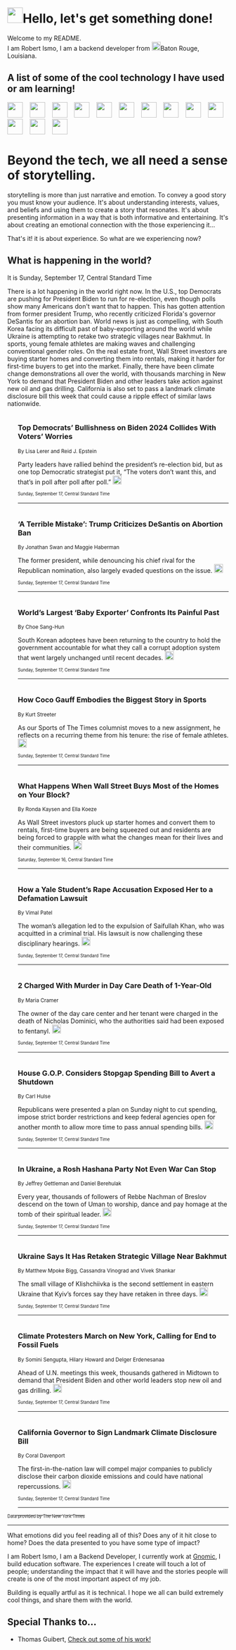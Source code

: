 <h1><img src="https://emojis.slackmojis.com/emojis/images/1643514375/3493/hot-coffee.gif?1643514375" width="35"/>Hello, let's get something done!</h1>

<p>Welcome to my README.<br/>
I am Robert Ismo, I am a backend developer from <img src="https://emojis.slackmojis.com/emojis/images/1638395689/50435/moulin_rouge.png?1638395689" width="20"/>Baton Rouge, Louisiana.</p>
<h2>A list of some of the cool technology I have used or am learning!</h2>
<p>
<img src="https://emojis.slackmojis.com/emojis/images/1643516091/21142/meow_bongotap.gif?1643516091" width="35" alt="">
<img src="https://img.shields.io/badge/Favorite%20Frontend%20Framework-SvelteKit-f83903" alt="">
<img src="https://img.shields.io/badge/Second%20Favorite-Vue-40b581" alt="">
<img src="https://img.shields.io/badge/Most%20Used%20Runtime-Nodejs-78b061" alt="">
<img src="https://emojis.slackmojis.com/emojis/images/1643517416/34482/fire.gif?1643517416" width="35" alt="">
<img src="https://img.shields.io/badge/Javascript%20But%20Better-Typescript-0078ca" alt="">
<img src="https://img.shields.io/badge/Favorite%20Language-Elixir-3e244d" alt="">
<img src="https://img.shields.io/badge/Containerize%20Everything-Docker-6ac9ef" alt="">
<img src="https://emojis.slackmojis.com/emojis/images/1643514596/5999/meow_party.gif?1643514596" width="35" alt="">
<img src="https://img.shields.io/badge/API%20Love%20Language-Graphql-de32a5" alt="">
<img src="https://img.shields.io/badge/Our%20Favorite%20Version%20Controller-Git-e94f33" alt="">
<img src="https://img.shields.io/badge/Favorite%20Database-Redis-d42d1d" alt="">
<img src="https://emojis.slackmojis.com/emojis/images/1643514559/5584/deployparrot.gif?1643514559" width="35" alt="">
<img src="https://img.shields.io/badge/Container%20Interstate-RabbitMQ-f66200" alt="">
<img src="https://img.shields.io/badge/Gotta%20Learn-Kubernetes-316adf" alt="">
<img src="https://img.shields.io/badge/Really%20Mature%20Now-WASM-654fef" alt="">
<img src="https://emojis.slackmojis.com/emojis/images/1666642497/61942/dance_vibe.gif?1666642497" width="35" alt="">
<img src="https://img.shields.io/badge/For%20My%20M1-ARM64-657d96" alt="">
<img src="https://img.shields.io/badge/Loving%20This%20So%20Much-TailwindCSS-17bcb5" alt="">
<img src="https://img.shields.io/badge/Cool%20Build%20Tool-Vite-f9cb24" alt="">
<img src="https://emojis.slackmojis.com/emojis/images/1669231376/62819/working-on-it.gif?1669231376" width="35" alt="">
<img src="https://img.shields.io/badge/Fun%20and%20Easy%20Database-MongoDB-5f8c49" alt="">
<img src="https://img.shields.io/badge/JS%20Life%20Support-NPM-c73737" alt="">
<img src="https://img.shields.io/badge/I%20Liked%20It-DynamoDB-0073b9" alt="">
<img src="https://emojis.slackmojis.com/emojis/images/1643514045/46/question.gif?1643514045" width="35" alt="">
<img src="https://img.shields.io/badge/cool-React-60d6f9" alt="">
<img src="https://img.shields.io/badge/Future%20Big%20Project-Lambda-f37e00" alt="">
<img src="https://img.shields.io/badge/NPM%20But%20Better-PNPM-f1aa07" alt="">
<img src="https://emojis.slackmojis.com/emojis/images/1643514943/9662/fbwow.gif?1643514943" width="35" alt="">
<img src="https://img.shields.io/badge/First%20Language-C-662079" alt="">
<img src="https://img.shields.io/badge/Where%20I%20Deploy%20Frontend-Vercel-000000" alt="">
<img src="https://img.shields.io/badge/Who%20Does%20not%20Want%20an%20App-Swift-f9492a" alt="">
<img src="https://emojis.slackmojis.com/emojis/images/1643514058/151/javascript.png?1643514058" width="35" alt="">
<img src="https://img.shields.io/badge/cool-Python-fbd542" alt="">
<img src="https://img.shields.io/badge/Favorite%20Something-Stripe-656cdc" alt="">
<img src="https://img.shields.io/badge/Of%20Course-HTML5-ed6327" alt="">
<img src="https://emojis.slackmojis.com/emojis/images/1660415405/60731/bomb.gif?1660415405" width="35" alt="">
<img src="https://img.shields.io/badge/hate-CSS-2964ec" alt="">
<img src="https://img.shields.io/badge/Learning-CircleCI-141215" alt="">
<img src="https://img.shields.io/badge/Learning-Rust-fbbb3b" alt="">
<img src="https://emojis.slackmojis.com/emojis/images/1660415397/60712/writing-hand.gif?1660415397" width="35" alt="">
<img src="https://img.shields.io/badge/Dev%20Browser%20of%20Choice-Firefox-cc4e26" alt="">
<img src="https://img.shields.io/badge/Recoverying%20From%20Windows-UNIX-1781e3" alt="">
<img src="https://img.shields.io/badge/LOVE-LogSeq-90c1c2" alt="">
<img src="https://emojis.slackmojis.com/emojis/images/1643514066/223/kirby.gif?1643514066" width="35" alt="">
<img src="https://img.shields.io/badge/Daily%20Driver-MacOS-e6e6e8" alt="">
<img src="https://img.shields.io/badge/Git%20Server-Github-000000" alt="">
<img src="https://img.shields.io/badge/enjoyable-EC2-f17428" alt="">
<img src="https://emojis.slackmojis.com/emojis/images/1643514239/2069/excited.gif?1643514239" width="35" alt="">
</p>
<h1>Beyond the tech, we all need a sense of storytelling.</h1>
<p>storytelling is more than just narrative and emotion. To convey a good story you must know your audience. It's about understanding interests, values, and beliefs and using them to create a story that resonates. It's about presenting information in a way that is both informative and entertaining. It's about creating an emotional connection with the those experiencing it...</p>
<p>That's it! it is about experience. So what are we experiencing now?</p>
<h2>What is happening in the world?</h2>
<p>It is Sunday, September 17, Central Standard Time</p>
<p>
There is a lot happening in the world right now. In the U.S., top Democrats are pushing for President Biden to run for re-election, even though polls show many Americans don&#39;t want that to happen. This has gotten attention from former president Trump, who recently criticized Florida&#39;s governor DeSantis for an abortion ban. World news is just as compelling, with South Korea facing its difficult past of baby-exporting around the world while Ukraine is attempting to retake two strategic villages near Bakhmut. In sports, young female athletes are making waves and challenging conventional gender roles. On the real estate front, Wall Street investors are buying starter homes and converting them into rentals, making it harder for first-time buyers to get into the market. Finally, there have been climate change demonstrations all over the world, with thousands marching in New York to demand that President Biden and other leaders take action against new oil and gas drilling. California is also set to pass a landmark climate disclosure bill this week that could cause a ripple effect of similar laws nationwide.</p>
<ol>
<img src="https://img.shields.io/badge/-us-blue" alt="">
<h3>Top Democrats’ Bullishness on Biden 2024 Collides With Voters’ Worries</h3>
<sub>By Lisa Lerer and Reid J. Epstein</sub>
<p>Party leaders have rallied behind the president’s re-election bid, but as one top Democratic strategist put it, “The voters don’t want this, and that’s in poll after poll after poll.”  <a href="https://nyti.ms/48lTGdJ"><img src="https://developer.nytimes.com/files/poweredby_nytimes_30b.png?v=1583354208352" height="20"></a></p>
<sub><sub>Sunday, September 17, Central Standard Time</sub></sub>
<hr/>
<img src="https://img.shields.io/badge/-us-blue" alt="">
<h3>‘A Terrible Mistake’: Trump Criticizes DeSantis on Abortion Ban</h3>
<sub>By Jonathan Swan and Maggie Haberman</sub>
<p>The former president, while denouncing his chief rival for the Republican nomination, also largely evaded questions on the issue.  <a href="https://nyti.ms/3LpCZnL"><img src="https://developer.nytimes.com/files/poweredby_nytimes_30b.png?v=1583354208352" height="20"></a></p>
<sub><sub>Sunday, September 17, Central Standard Time</sub></sub>
<hr/>
<img src="https://img.shields.io/badge/-world-blue" alt="">
<h3>World’s Largest ‘Baby Exporter’ Confronts Its Painful Past</h3>
<sub>By Choe Sang-Hun</sub>
<p>South Korean adoptees have been returning to the country to hold the government accountable for what they call a corrupt adoption system that went largely unchanged until recent decades.  <a href="https://nyti.ms/48kzwkg"><img src="https://developer.nytimes.com/files/poweredby_nytimes_30b.png?v=1583354208352" height="20"></a></p>
<sub><sub>Sunday, September 17, Central Standard Time</sub></sub>
<hr/>
<img src="https://img.shields.io/badge/-sports-blue" alt="">
<h3>How Coco Gauff Embodies the Biggest Story in Sports</h3>
<sub>By Kurt Streeter</sub>
<p>As our Sports of The Times columnist moves to a new assignment, he reflects on a recurring theme from his tenure: the rise of female athletes.  <a href="https://nyti.ms/3RkiHQl"><img src="https://developer.nytimes.com/files/poweredby_nytimes_30b.png?v=1583354208352" height="20"></a></p>
<sub><sub>Sunday, September 17, Central Standard Time</sub></sub>
<hr/>
<img src="https://img.shields.io/badge/-realestate-blue" alt="">
<h3>What Happens When Wall Street Buys Most of the Homes on Your Block?</h3>
<sub>By Ronda Kaysen and Ella Koeze</sub>
<p>As Wall Street investors pluck up starter homes and convert them to rentals, first-time buyers are being squeezed out and residents are being forced to grapple with what the changes mean for their lives and their communities.  <a href="https://nyti.ms/3Zmx2h8"><img src="https://developer.nytimes.com/files/poweredby_nytimes_30b.png?v=1583354208352" height="20"></a></p>
<sub><sub>Saturday, September 16, Central Standard Time</sub></sub>
<hr/>
<img src="https://img.shields.io/badge/-us-blue" alt="">
<h3>How a Yale Student’s Rape Accusation Exposed Her to a Defamation Lawsuit</h3>
<sub>By Vimal Patel</sub>
<p>The woman’s allegation led to the expulsion of Saifullah Khan, who was acquitted in a criminal trial. His lawsuit is now challenging these disciplinary hearings.  <a href="https://nyti.ms/44URW8f"><img src="https://developer.nytimes.com/files/poweredby_nytimes_30b.png?v=1583354208352" height="20"></a></p>
<sub><sub>Sunday, September 17, Central Standard Time</sub></sub>
<hr/>
<img src="https://img.shields.io/badge/-nyregion-blue" alt="">
<h3>2 Charged With Murder in Day Care Death of 1-Year-Old</h3>
<sub>By Maria Cramer</sub>
<p>The owner of the day care center and her tenant were charged in the death of Nicholas Dominici, who the authorities said had been exposed to fentanyl.  <a href="https://nyti.ms/3PnJf0f"><img src="https://developer.nytimes.com/files/poweredby_nytimes_30b.png?v=1583354208352" height="20"></a></p>
<sub><sub>Sunday, September 17, Central Standard Time</sub></sub>
<hr/>
<img src="https://img.shields.io/badge/-us-blue" alt="">
<h3>House G.O.P. Considers Stopgap Spending Bill to Avert a Shutdown</h3>
<sub>By Carl Hulse</sub>
<p>Republicans were presented a plan on Sunday night to cut spending, impose strict border restrictions and keep federal agencies open for another month to allow more time to pass annual spending bills.  <a href="https://nyti.ms/46gJ5yy"><img src="https://developer.nytimes.com/files/poweredby_nytimes_30b.png?v=1583354208352" height="20"></a></p>
<sub><sub>Sunday, September 17, Central Standard Time</sub></sub>
<hr/>
<img src="https://img.shields.io/badge/-world-blue" alt="">
<h3>In Ukraine, a Rosh Hashana Party Not Even War Can Stop</h3>
<sub>By Jeffrey Gettleman and Daniel Berehulak</sub>
<p>Every year, thousands of followers of Rebbe Nachman of Breslov descend on the town of Uman to worship, dance and pay homage at the tomb of their spiritual leader.  <a href="https://nyti.ms/3PGIC3f"><img src="https://developer.nytimes.com/files/poweredby_nytimes_30b.png?v=1583354208352" height="20"></a></p>
<sub><sub>Sunday, September 17, Central Standard Time</sub></sub>
<hr/>
<img src="https://img.shields.io/badge/-world-blue" alt="">
<h3>Ukraine Says It Has Retaken Strategic Village Near Bakhmut</h3>
<sub>By Matthew Mpoke Bigg, Cassandra Vinograd and Vivek Shankar</sub>
<p>The small village of Klishchiivka is the second settlement in eastern Ukraine that Kyiv’s forces say they have retaken in three days.  <a href="https://nyti.ms/3sUDzmZ"><img src="https://developer.nytimes.com/files/poweredby_nytimes_30b.png?v=1583354208352" height="20"></a></p>
<sub><sub>Sunday, September 17, Central Standard Time</sub></sub>
<hr/>
<img src="https://img.shields.io/badge/-climate-blue" alt="">
<h3>Climate Protesters March on New York, Calling for End to Fossil Fuels</h3>
<sub>By Somini Sengupta, Hilary Howard and Delger Erdenesanaa</sub>
<p>Ahead of U.N. meetings this week, thousands gathered in Midtown to demand that President Biden and other world leaders stop new oil and gas drilling.  <a href="https://nyti.ms/3PIQIIE"><img src="https://developer.nytimes.com/files/poweredby_nytimes_30b.png?v=1583354208352" height="20"></a></p>
<sub><sub>Sunday, September 17, Central Standard Time</sub></sub>
<hr/>
<img src="https://img.shields.io/badge/-climate-blue" alt="">
<h3>California Governor to Sign Landmark Climate Disclosure Bill</h3>
<sub>By Coral Davenport</sub>
<p>The first-in-the-nation law will compel major companies to publicly disclose their carbon dioxide emissions and could have national repercussions.  <a href="https://nyti.ms/3LtALDL"><img src="https://developer.nytimes.com/files/poweredby_nytimes_30b.png?v=1583354208352" height="20"></a></p>
<sub><sub>Sunday, September 17, Central Standard Time</sub></sub>
<hr/>
</ol>
<a href="https://developer.nytimes.com"><sub><sub>Data provided by The New York Times</sub></sub></a>
<hr/>
<p>What emotions did you feel reading all of this? Does any of it hit close to home? Does the data presented to you have some type of impact?</p>
<p>I am Robert Ismo, I am a Backend Developer, I currently work at <a href="https://gnomic.education/">Gnomic</a>, I build education software. The experiences I create will touch a lot of people; understanding the impact that it will have and the stories people will create is one of the most important aspect of my job.</p>
<p>Building is equally artful as it is technical. I hope we all can build extremely cool things, and share them with the world.</p>
<h2>Special Thanks to...</h2>
<ul>
<li>Thomas Guibert, <a href="https://github.com/thmsgbrt/thmsgbrt">Check out some of his work!</a></li>
</ul>